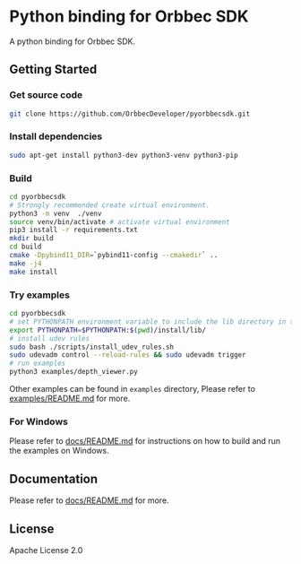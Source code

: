 # Python binding for Orbbec SDK

A python binding for Orbbec SDK.

## Getting Started

### Get source code

```bash
git clone https://github.com/OrbbecDeveloper/pyorbbecsdk.git
```

### Install dependencies

```bash
sudo apt-get install python3-dev python3-venv python3-pip
```

### Build

```bash
cd pyorbbecsdk
# Strongly recommended create virtual environment.
python3 -m venv  ./venv
source venv/bin/activate # activate virtual environment
pip3 install -r requirements.txt
mkdir build
cd build
cmake -Dpybind11_DIR=`pybind11-config --cmakedir` ..
make -j4
make install
```

### Try examples

```bash
cd pyorbbecsdk
# set PYTHONPATH environment variable to include the lib directory in the install directory
export PYTHONPATH=$PYTHONPATH:$(pwd)/install/lib/
# install udev rules
sudo bash ./scripts/install_udev_rules.sh
sudo udevadm control --reload-rules && sudo udevadm trigger
# run examples
python3 examples/depth_viewer.py
```

Other examples can be found in `examples` directory, Please refer to [examples/README.md](examples/README.md) for more.

### For Windows

Please refer to [docs/README.md](docs/README_EN.md) for instructions on how to build and run the examples
on Windows.

## Documentation

Please refer to [docs/README.md](docs/README_EN.md) for more.

## License

Apache License 2.0
